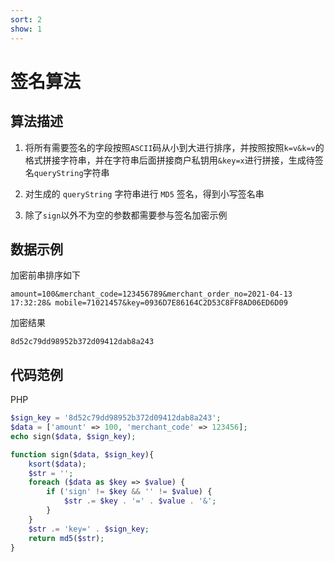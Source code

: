 ```yaml
---
sort: 2
show: 1
---
```


# 签名算法

## 算法描述
1. 将所有需要签名的字段按照`ASCII`码从小到大进行排序，并按照按照`k=v&k=v`的格式拼接字符串，并在字符串后面拼接商户私钥用`&key=x`进行拼接，生成待签名`queryString`字符串

2. 对生成的 `queryString` 字符串进行 `MD5` 签名，得到小写签名串

3. 除了`sign`以外不为空的参数都需要参与签名加密示例 

## 数据示例
加密前串排序如下

```
amount=100&merchant_code=123456789&merchant_order_no=2021-04-13 17:32:28& mobile=71021457&key=0936D7E86164C2D53C8FF8AD06ED6D09
```

加密结果
```
8d52c79dd98952b372d09412dab8a243
```

## 代码范例

PHP

```php
$sign_key = '8d52c79dd98952b372d09412dab8a243';
$data = ['amount' => 100, 'merchant_code' => 123456];
echo sign($data, $sign_key);

function sign($data, $sign_key){
    ksort($data);
    $str = '';
    foreach ($data as $key => $value) {
        if ('sign' != $key && '' != $value) {
            $str .= $key . '=' . $value . '&';
        }
    }
    $str .= 'key=' . $sign_key;
    return md5($str);
}
```
